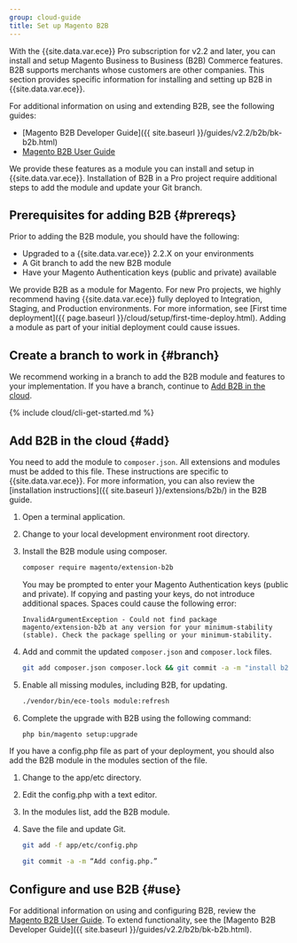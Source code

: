 ```yaml
---
group: cloud-guide
title: Set up Magento B2B
---
```


With the {{site.data.var.ece}} Pro subscription for v2.2 and later, you can install and setup Magento Business to Business (B2B) Commerce features. B2B supports merchants whose customers are other companies. This section provides specific information for installing and setting up B2B in {{site.data.var.ece}}.

For additional information on using and extending B2B, see the following guides:

*  [Magento B2B Developer Guide]({{ site.baseurl }}/guides/v2.2/b2b/bk-b2b.html)
*  [Magento B2B User Guide](http://docs.magento.com/m2/b2b/user_guide/getting-started.html)

We provide these features as a module you can install and setup in {{site.data.var.ece}}. Installation of B2B in a Pro project require additional steps to add the module and update your Git branch.

## Prerequisites for adding B2B {#prereqs}

Prior to adding the B2B module, you should have the following:

*  Upgraded to a {{site.data.var.ece}} 2.2.X on your environments
*  A Git branch to add the new B2B module
*  Have your Magento Authentication keys (public and private) available

We provide B2B as a module for Magento. For new Pro projects, we highly recommend having {{site.data.var.ece}} fully deployed to Integration, Staging, and Production environments. For more information, see [First time deployment]({{ page.baseurl }}/cloud/setup/first-time-deploy.html). Adding a module as part of your initial deployment could cause issues.

## Create a branch to work in {#branch}

We recommend working in a branch to add the B2B module and features to your implementation. If you have a branch, continue to [Add B2B in the cloud](#add).

{% include cloud/cli-get-started.md %}

## Add B2B in the cloud {#add}

You need to add the module to `composer.json`. All extensions and modules must be added to this file. These instructions are specific to {{site.data.var.ece}}. For more information, you can also review the [installation instructions]({{ site.baseurl }}/extensions/b2b/) in the B2B guide.

1. Open a terminal application.
1. Change to your local development environment root directory.
1. Install the B2B module using composer.

   ```bash
   composer require magento/extension-b2b
   ```

   You may be prompted to enter your Magento Authentication keys (public and private). If copying and pasting your keys, do not introduce additional spaces. Spaces could cause the following error:

   ```terminal
   InvalidArgumentException - Could not find package magento/extension-b2b at any version for your minimum-stability (stable). Check the package spelling or your minimum-stability.
   ```

1. Add and commit the updated `composer.json` and `composer.lock` files.

   ```bash
   git add composer.json composer.lock && git commit -a -m "install b2b module"
   ```

1. Enable all missing modules, including B2B, for updating.

   ```bash
   ./vendor/bin/ece-tools module:refresh
   ```

1. Complete the upgrade with B2B using the following command:

   ```bash
   php bin/magento setup:upgrade
   ```

If you have a config.php file as part of your deployment, you should also add the B2B module in the modules section of the file.

1. Change to the app/etc directory.
1. Edit the config.php with a text editor.
1. In the modules list, add the B2B module.
1. Save the file and update Git.

   ```bash
   git add -f app/etc/config.php
   ```

   ```bash
   git commit -a -m “Add config.php.”
   ```

## Configure and use B2B {#use}

For additional information on using and configuring B2B, review the [Magento B2B User Guide](http://docs.magento.com/m2/b2b/user_guide/getting-started.html). To extend functionality, see the [Magento B2B Developer Guide]({{ site.baseurl }}/guides/v2.2/b2b/bk-b2b.html).
